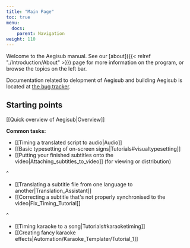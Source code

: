 ```yaml
---
title: "Main Page"
toc: true
menu:
  docs:
    parent: Navigation
weight: 110
---
```



Welcome to the Aegisub manual. See our [about]({{< relref "./Introduction/About" >}}) page for more
information on the program, or browse the topics on the left bar.

Documentation related to delopment of Aegisub and building Aegisub is located
at [the bug tracker](http://devel.aegisub.org).

## Starting points

[[Quick overview of Aegisub|Overview]]

**Common tasks:**

* [[Timing a translated script to audio|Audio]]
* [[Basic typesetting of on-screen signs|Tutorials#visualtypesetting]]
* [[Putting your finished subtitles onto the video|Attaching_subtitles_to_video]] (for viewing or distribution)

^

* [[Translating a subtitle file from one language to another|Translation_Assistant]]
* [[Correcting a subtitle that's not properly synchronised to the video|Fix_Timing_Tutorial]]

^

* [[Timing karaoke to a song|Tutorials#karaoketiming]]
* [[Creating fancy karaoke effects|Automation/Karaoke_Templater/Tutorial_1]]
